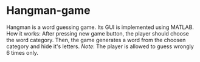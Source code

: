 # Hangman-game
Hangman is a word guessing game. Its GUI is implemented using MATLAB.
How it works: After pressing new game button, the player should choose the word category.
Then, the game generates a word from the choosen category and hide it's letters.
*Note*: The player is allowed to guess wrongly 6 times only.
